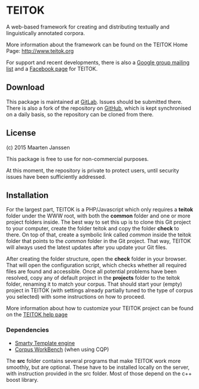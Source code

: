 # TEITOK

A web-based framework for creating and distributing textually and linguistically annotated corpora.

More information about the framework can be found on the TEITOK Home Page: http://www.teitok.org

For support and recent developments, there is also a [Google group mailing list](https://groups.google.com/forum/#!forum/teitok) and a [Facebook page](https://www.facebook.com/maartenes) for TEITOK.

## Download

This package is maintained at
[GitLab](https://gitlab.com/maartenes/TEITOK). Issues 
should be submitted there. There is also a fork of the repository on [GitHub](https://github.com/ufal/teitok), which 
is kept synchronised on a daily basis, so the repository can be cloned from there.

## License

(c) 2015 Maarten Janssen

This package is free to use for non-commercial purposes.

At this moment, the repository is private to protect users, until security issues have been sufficiently addressed.

## Installation

For the largest part, TEITOK is a PHP/Javascript which only requires a **teitok** folder under the WWW root, with both the **common** folder and one or more project folders inside. The best way to set this up is to clone this Git project to your computer, create the folder teitok and copy the folder **check** to there. On top of that, create a symbolic link called *common* inside the teitok folder that points to the *common* folder in the Git project. That way, TEITOK will always used the latest updates after you update your Git files.

After creating the folder structure, open the **check** folder in your browser. That will open the configuration script, which checks whether all required files are found and accessible. Once all potential problems have been resolved, copy any of default project in the **projects** folder to the teitok folder, renaming it to match your corpus. That should start your (empty) project in TEITOK (with settings already partially tuned to the type of corpus you selected) with some instructions on how to proceed. 

More information about how to customize your TEITOK project can be found on the [TEITOK help page](www.teitok.org/index.php?action=help)

### Dependencies
- [Smarty Template engine](http://www.smarty.net/)
- [Corpus WorkBench](http://cwb.sourceforge.net/) (when using CQP)

The **src** folder contains several programs that make TEITOK work more smoothly, but are optional. These have to be installed locally on the server, with instruction provided in the src folder. Most of those depend on the c++ boost library.
